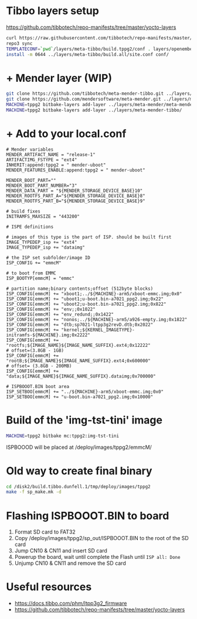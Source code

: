 # Tibbo layers setup
https://github.com/tibbotech/repo-manifests/tree/master/yocto-layers
```bash
curl https://raw.githubusercontent.com/tibbotech/repo-manifests/master/clone.sh > ./clone.sh && chmod 0755 ./clone.sh && ./clone.sh
repo3 sync
TEMPLATECONF=`pwd`/layers/meta-tibbo/build.tppg2/conf . layers/openembedded-core/oe-init-build-env ./build.tppg2
install -m 0644 ../layers/meta-tibbo/build.all/site.conf conf/

```

# + Mender layer (WIP)
```bash
git clone https://github.com/tibbotech/meta-mender-tibbo.git ../layers/meta-mender-tibbo
git clone https://github.com/mendersoftware/meta-mender.git ../layers/meta-mender -b dunfell
MACHINE=tppg2 bitbake-layers add-layer ../layers/meta-mender/meta-mender-core/
MACHINE=tppg2 bitbake-layers add-layer ../layers/meta-mender-tibbo/
```

# + Add to your local.conf
```
# Mender variables
MENDER_ARTIFACT_NAME = "release-1"
ARTIFACTIMG_FSTYPE = "ext4"
INHERIT:append:tppg2 = " mender-uboot"
MENDER_FEATURES_ENABLE:append:tppg2 = " mender-uboot"

MENDER_BOOT_PART=""
MENDER_BOOT_PART_NUMBER="3"
MENDER_DATA_PART = "${MENDER_STORAGE_DEVICE_BASE}10"
MENDER_ROOTFS_PART_A="${MENDER_STORAGE_DEVICE_BASE}8"
MENDER_ROOTFS_PART_B="${MENDER_STORAGE_DEVICE_BASE}9"

# build fixes
INITRAMFS_MAXSIZE = "443200"

# ISPE definitions

# images of this type is the part of ISP. should be built first
IMAGE_TYPEDEP_isp += "ext4"
IMAGE_TYPEDEP_isp += "dataimg"

# the ISP set subfolder/image ID
ISP_CONFIG += "emmcM"

# to boot from EMMC
ISP_BOOTYP[emmcM] = "emmc"

# partition name;binary contents;offset (512byte blocks)
ISP_CONFIG[emmcM] += "xboot1;../${MACHINE}-arm5/xboot-emmc.img;0x0"
ISP_CONFIG[emmcM] += "uboot1;u-boot.bin-a7021_ppg2.img;0x22"
ISP_CONFIG[emmcM] += "uboot2;u-boot.bin-a7021_ppg2.img;0x822"
ISP_CONFIG[emmcM] += "env;;0x1022"
ISP_CONFIG[emmcM] += "env_redund;;0x1422"
ISP_CONFIG[emmcM] += "nonos;../${MACHINE}-arm5/a926-empty.img;0x1822"
ISP_CONFIG[emmcM] += "dtb;sp7021-ltpp3g2revD.dtb;0x2022"
ISP_CONFIG[emmcM] += "kernel;${KERNEL_IMAGETYPE}-initramfs-${MACHINE}.img;0x2222"
ISP_CONFIG[emmcM] += "rootfs;${IMAGE_NAME}${IMAGE_NAME_SUFFIX}.ext4;0x12222"
# offset=(3.8GB - 1GB)
ISP_CONFIG[emmcM] += "rootB;${IMAGE_NAME}${IMAGE_NAME_SUFFIX}.ext4;0x600000"
# offset= (3.8GB - 200MB)
ISP_CONFIG[emmcM] += "data;${IMAGE_NAME}${IMAGE_NAME_SUFFIX}.dataimg;0x700000"

# ISPBOOOT.BIN boot area
ISP_SETBOO[emmcM] += "../${MACHINE}-arm5/xboot-emmc.img;0x0"
ISP_SETBOO[emmcM] += "u-boot.bin-a7021_ppg2.img;0x10000"
```

# Build of the 'img-tst-tini' image
```bash
MACHINE=tppg2 bitbake mc:tppg2:img-tst-tini
```
ISPBOOOD will be placed at <yourbuilddir>/deploy/images/tppg2/emmcM/

# Old way to create final binary
```bash
cd /disk2/build.tibbo.dunfell.1/tmp/deploy/images/tppg2
make -f sp_make.mk -d
```

# Flashing ISPBOOOT.BIN to board
1. Format SD card to FAT32
2. Copy <yourbuilddir>/deploy/images/tppg2/sp_out/ISPBOOOT.BIN to the root of the SD card
3. Jump CN10 & CN11 and insert SD card
4. Powerup the board, wait until complete the Flash until `ISP all: Done`
5. Unjump CN10 & CN11 and remove the SD card

# Useful resources
- https://docs.tibbo.com/phm/ltpp3g2_firmware
- https://github.com/tibbotech/repo-manifests/tree/master/yocto-layers
